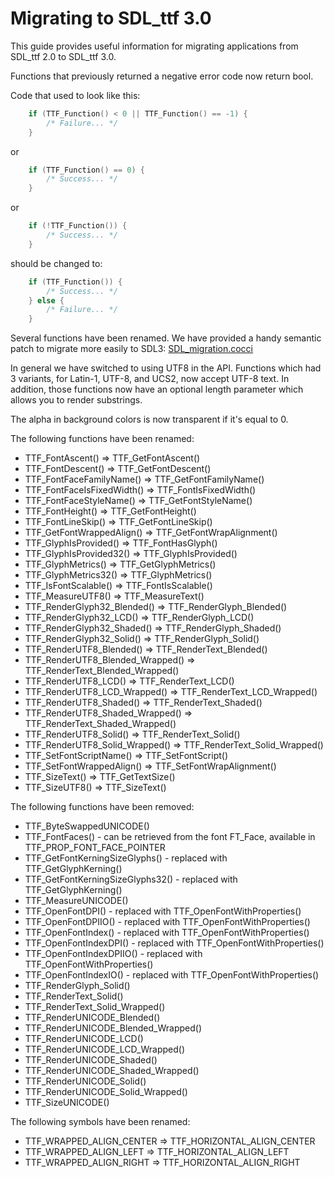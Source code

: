 
# Migrating to SDL_ttf 3.0

This guide provides useful information for migrating applications from SDL_ttf 2.0 to SDL_ttf 3.0.

Functions that previously returned a negative error code now return bool.

Code that used to look like this:
```c
    if (TTF_Function() < 0 || TTF_Function() == -1) {
        /* Failure... */
    }
```
or
```c
    if (TTF_Function() == 0) {
        /* Success... */
    }
```
or
```c
    if (!TTF_Function()) {
        /* Success... */
    }
```
should be changed to:
```c
    if (TTF_Function()) {
        /* Success... */
    } else {
        /* Failure... */
    }
```

Several functions have been renamed. We have provided a handy semantic patch to migrate more easily to SDL3: [SDL_migration.cocci](https://github.com/libsdl-org/SDL_ttf/blob/main/build-scripts/SDL_migration.cocci)

In general we have switched to using UTF8 in the API. Functions which had 3 variants, for Latin-1, UTF-8, and UCS2, now accept UTF-8 text. In addition, those functions now have an optional length parameter which allows you to render substrings.

The alpha in background colors is now transparent if it's equal to 0.

The following functions have been renamed:
* TTF_FontAscent() => TTF_GetFontAscent()
* TTF_FontDescent() => TTF_GetFontDescent()
* TTF_FontFaceFamilyName() => TTF_GetFontFamilyName()
* TTF_FontFaceIsFixedWidth() => TTF_FontIsFixedWidth()
* TTF_FontFaceStyleName() => TTF_GetFontStyleName()
* TTF_FontHeight() => TTF_GetFontHeight()
* TTF_FontLineSkip() => TTF_GetFontLineSkip()
* TTF_GetFontWrappedAlign() => TTF_GetFontWrapAlignment()
* TTF_GlyphIsProvided() => TTF_FontHasGlyph()
* TTF_GlyphIsProvided32() => TTF_GlyphIsProvided()
* TTF_GlyphMetrics() => TTF_GetGlyphMetrics()
* TTF_GlyphMetrics32() => TTF_GlyphMetrics()
* TTF_IsFontScalable() => TTF_FontIsScalable()
* TTF_MeasureUTF8() => TTF_MeasureText()
* TTF_RenderGlyph32_Blended() => TTF_RenderGlyph_Blended()
* TTF_RenderGlyph32_LCD() => TTF_RenderGlyph_LCD()
* TTF_RenderGlyph32_Shaded() => TTF_RenderGlyph_Shaded()
* TTF_RenderGlyph32_Solid() => TTF_RenderGlyph_Solid()
* TTF_RenderUTF8_Blended() => TTF_RenderText_Blended()
* TTF_RenderUTF8_Blended_Wrapped() => TTF_RenderText_Blended_Wrapped()
* TTF_RenderUTF8_LCD() => TTF_RenderText_LCD()
* TTF_RenderUTF8_LCD_Wrapped() => TTF_RenderText_LCD_Wrapped()
* TTF_RenderUTF8_Shaded() => TTF_RenderText_Shaded()
* TTF_RenderUTF8_Shaded_Wrapped() => TTF_RenderText_Shaded_Wrapped()
* TTF_RenderUTF8_Solid() => TTF_RenderText_Solid()
* TTF_RenderUTF8_Solid_Wrapped() => TTF_RenderText_Solid_Wrapped()
* TTF_SetFontScriptName() => TTF_SetFontScript()
* TTF_SetFontWrappedAlign() => TTF_SetFontWrapAlignment()
* TTF_SizeText() => TTF_GetTextSize()
* TTF_SizeUTF8() => TTF_SizeText()

The following functions have been removed:
* TTF_ByteSwappedUNICODE()
* TTF_FontFaces() - can be retrieved from the font FT_Face, available in TTF_PROP_FONT_FACE_POINTER
* TTF_GetFontKerningSizeGlyphs() - replaced with TTF_GetGlyphKerning()
* TTF_GetFontKerningSizeGlyphs32() - replaced with TTF_GetGlyphKerning()
* TTF_MeasureUNICODE()
* TTF_OpenFontDPI() - replaced with TTF_OpenFontWithProperties()
* TTF_OpenFontDPIIO() - replaced with TTF_OpenFontWithProperties()
* TTF_OpenFontIndex() - replaced with TTF_OpenFontWithProperties()
* TTF_OpenFontIndexDPI() - replaced with TTF_OpenFontWithProperties()
* TTF_OpenFontIndexDPIIO() - replaced with TTF_OpenFontWithProperties()
* TTF_OpenFontIndexIO() - replaced with TTF_OpenFontWithProperties()
* TTF_RenderGlyph_Solid()
* TTF_RenderText_Solid()
* TTF_RenderText_Solid_Wrapped()
* TTF_RenderUNICODE_Blended()
* TTF_RenderUNICODE_Blended_Wrapped()
* TTF_RenderUNICODE_LCD()
* TTF_RenderUNICODE_LCD_Wrapped()
* TTF_RenderUNICODE_Shaded()
* TTF_RenderUNICODE_Shaded_Wrapped()
* TTF_RenderUNICODE_Solid()
* TTF_RenderUNICODE_Solid_Wrapped()
* TTF_SizeUNICODE()

The following symbols have been renamed:
* TTF_WRAPPED_ALIGN_CENTER => TTF_HORIZONTAL_ALIGN_CENTER
* TTF_WRAPPED_ALIGN_LEFT => TTF_HORIZONTAL_ALIGN_LEFT
* TTF_WRAPPED_ALIGN_RIGHT => TTF_HORIZONTAL_ALIGN_RIGHT


